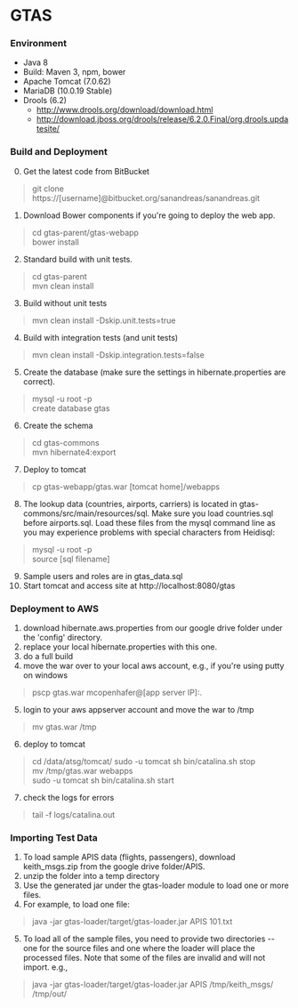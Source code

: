 # GTAS

### Environment

* Java 8 
* Build: Maven 3, npm, bower
* Apache Tomcat (7.0.62)
* MariaDB (10.0.19 Stable)
* Drools (6.2)
    * http://www.drools.org/download/download.html
    * http://download.jboss.org/drools/release/6.2.0.Final/org.drools.updatesite/

### Build and Deployment

0. Get the latest code from BitBucket
> git clone https://[username]@bitbucket.org/sanandreas/sanandreas.git
1. Download Bower components if you're going to deploy the web app.
> cd gtas-parent/gtas-webapp    
bower install 
2. Standard build with unit tests.  
> cd gtas-parent  
mvn clean install
3. Build without unit tests
> mvn clean install -Dskip.unit.tests=true
4. Build with integration tests (and unit tests)
> mvn clean install -Dskip.integration.tests=false
5. Create the database (make sure the settings in hibernate.properties are correct).
> mysql -u root -p  
create database gtas
6. Create the schema
> cd gtas-commons  
mvn hibernate4:export
7. Deploy to tomcat
> cp gtas-webapp/gtas.war [tomcat home]/webapps
8. The lookup data (countries, airports, carriers) is located in gtas-commons/src/main/resources/sql.  Make sure you load countries.sql before airports.sql.  Load these files from the mysql command line as you may experience problems with special characters from Heidisql:
> mysql -u root -p  
source [sql filename]
9. Sample users and roles are in gtas_data.sql 
10. Start tomcat and access site at http://localhost:8080/gtas

### Deployment to AWS

1. download hibernate.aws.properties from our google drive folder under the 'config' directory.
2. replace your local hibernate.properties with this one.
3. do a full build
4. move the war over to your local aws account, e.g., if you're using putty on windows
> pscp gtas.war mcopenhafer@[app server IP]:.
5. login to your aws appserver account and move the war to /tmp
> mv gtas.war /tmp
6. deploy to tomcat
> cd /data/atsg/tomcat/
sudo -u tomcat sh bin/catalina.sh stop  
mv /tmp/gtas.war webapps  
sudo -u tomcat sh bin/catalina.sh start  
7. check the logs for errors  
> tail -f logs/catalina.out

### Importing Test Data

1. To load sample APIS data (flights, passengers), download keith_msgs.zip from the google drive folder/APIS.
2. unzip the folder into a temp directory
3. Use the generated jar under the gtas-loader module to load one or more files.
4. For example, to load one file:
> java -jar gtas-loader/target/gtas-loader.jar APIS 101.txt
5. To load all of the sample files, you need to provide two directories -- one for the source files and one where the loader will place the processed files.  Note that some of the files are invalid and will not import.  e.g.,
> java -jar gtas-loader/target/gtas-loader.jar APIS /tmp/keith_msgs/ /tmp/out/